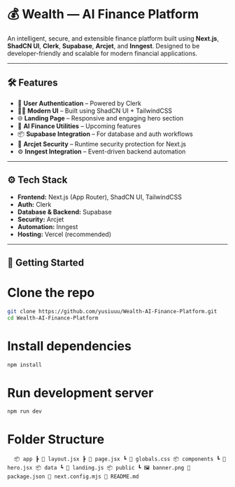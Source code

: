 # 💰 Wealth — AI Finance Platform

An intelligent, secure, and extensible finance platform built using **Next.js**, **ShadCN UI**, **Clerk**, **Supabase**, **Arcjet**, and **Inngest**. Designed to be developer-friendly and scalable for modern financial applications.

---

## 🛠️ Features

- 🔐 **User Authentication** – Powered by Clerk
- 🧑‍💻 **Modern UI** – Built using ShadCN UI + TailwindCSS
- 🌐 **Landing Page** – Responsive and engaging hero section
- 🧠 **AI Finance Utilities** – Upcoming features
- 📦 **Supabase Integration** – For database and auth workflows
- 🔐 **Arcjet Security** – Runtime security protection for Next.js
- ⚙️ **Inngest Integration** – Event-driven backend automation

---

## ⚙️ Tech Stack

- **Frontend:** Next.js (App Router), ShadCN UI, TailwindCSS
- **Auth:** Clerk
- **Database & Backend:** Supabase
- **Security:** Arcjet
- **Automation:** Inngest
- **Hosting:** Vercel (recommended)

---

## 🧪 Getting Started


# Clone the repo
```bash
git clone https://github.com/yusiuuu/Wealth-AI-Finance-Platform.git
cd Wealth-AI-Finance-Platform
```

# Install dependencies
```bash
npm install
```

# Run development server
```bash
npm run dev
```
# Folder Structure
<pre> <code> 📦 app ┣ 📜 layout.jsx ┣ 📜 page.jsx ┗ 📜 globals.css 📦 components ┗ 📜 hero.jsx 📦 data ┗ 📜 landing.js 📦 public ┗ 🖼️ banner.png 📜 package.json 📜 next.config.mjs 📜 README.md </code> </pre>
